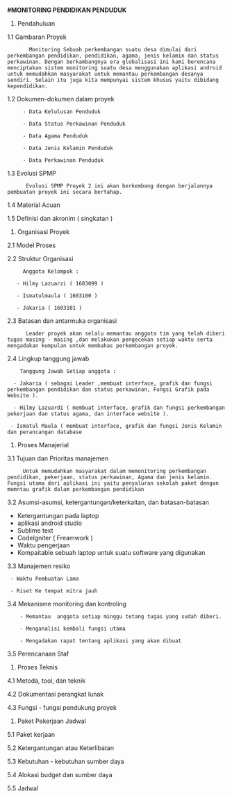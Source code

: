 ﻿﻿﻿﻿﻿﻿﻿﻿﻿﻿﻿**#MONITORING PENDIDIKAN PENDUDUK**>1. Pendahuluan 1.1 Gambaran Proyek           Monitoring Sebuah perkembangan suatu desa dimulai dari perkembangan pendidikan, pendidikan, agama, jenis kelamin dan status perkawinan. Dengan berkambangnya era globalisasi ini kami berencana menciptakan sistem monitoring suatu desa menggunakan aplikasi android untuk memudahkan masyarakat untuk memantau perkembangan desanya sendiri. Selain itu juga kita mempunyai sistem khusus yaitu dibidang kependidikan. 1.2 Dokumen-dokumen dalam proyek         - Data Kelulusan Penduduk         - Data Status Perkawinan Penduduk         - Data Agama Penduduk         - Data Jenis Kelamin Penduduk         - Data Perkawinan Penduduk 1.3 Evolusi SPMP          Evolusi SPMP Proyek 2 ini akan berkembang dengan berjalannya pembuatan proyek ini secara bertahap. 1.4 Material Acuan 1.5 Definisi dan akronim ( singkatan )1. Organisasi Proyek  2.1 Model Proses  2.2 Struktur Organisasi               Anggota Kelompok :           - Hilmy Lazuarzi ( 1603099 )       - Ismatulmaula ( 1603100 )       - Jakaria ( 1603101 ) 2.3 Batasan dan antarmuka organisasi          Leader proyek akan selalu memantau anggota tim yang telah diberi tugas masing - masing ,dan melakukan pengecekan setiap waktu serta mengadakan kumpulan untuk membahas perkembangan proyek. 2.4 Lingkup tanggung jawab                  Tanggung Jawab Setiap anggota :      - Jakaria ( sebagai Leader ,membuat interface, grafik dan fungsi perkembangan pendidikan dan status perkawinan, Fungsi Grafik pada Website ).      - Hilmy Lazuardi ( membuat interface, grafik dan fungsi perkembangan pekerjaan dan status agama, dan interface website ).     - Ismatul Maula ( membuat interface, grafik dan fungsi Jenis Kelamin dan perancangan database1. Proses Manajerial  3.1 Tujuan dan Prioritas manajemen                 Untuk memudahkan masyarakat dalam memonitoring perkembangan pendidikan, pekerjaan, status perkawinan, Agama dan jenis kelamin. Fungsi utama dari aplikasi ini yaitu penyaluran sekolah paket dengan memntau grafik dalam perkembangan pendidikan  3.2 Asumsi-asumsi, ketergantungan/keterkaitan, dan batasan-batasan   - Ketergantungan pada laptop   - aplikasi android studio   - Sublime text   - CodeIgniter ( Freamwork )   - Waktu pengerjaan   - Kompaitable sebuah laptop untuk suatu software yang digunakan 3.3 Manajemen resiko         - Waktu Pembuatan Lama         - Riset Ke tempat mitra jauh  3.4 Mekanisme monitoring dan kontroling             - Memantau  anggota setiap minggu tetang tugas yang sudah diberi.               - Menganalisi kembali fungsi utama         - Mengadakan rapat tentang aplikasi yang akan dibuat 3.5 Perencanaan Staf1. Proses Teknis  4.1 Metoda, tool, dan teknik  4.2 Dokumentasi perangkat lunak 4.3 Fungsi - fungsi pendukung proyek1. Paket Pekerjaan Jadwal  5.1 Paket kerjaan 5.2 Ketergantungan atau Keterlibatan 5.3 Kebutuhan - kebutuhan sumber daya 5.4 Alokasi budget dan sumber daya 5.5 Jadwal